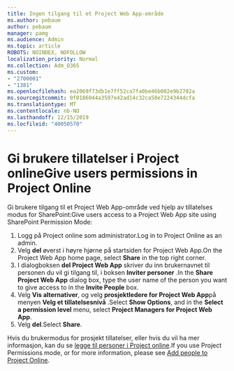 ```yaml
---
title: Ingen tilgang til et Project Web App-område
ms.author: pebaum
author: pebaum
manager: pamg
ms.audience: Admin
ms.topic: article
ROBOTS: NOINDEX, NOFOLLOW
localization_priority: Normal
ms.collection: Adm_O365
ms.custom:
- "2700001"
- "1381"
ms.openlocfilehash: ea2069f73db1e7ff52ca7fa0be46b002e9b2702a
ms.sourcegitcommit: 0f0186044a3597e42ad14c32ca58e7224344dcfa
ms.translationtype: MT
ms.contentlocale: nb-NO
ms.lasthandoff: 12/15/2019
ms.locfileid: "40050570"
---
```

# <a name="give-users-permissions-in-project-online"></a><span data-ttu-id="43f47-102">Gi brukere tillatelser i Project online</span><span class="sxs-lookup"><span data-stu-id="43f47-102">Give users permissions in Project Online</span></span>

<span data-ttu-id="43f47-103">Gi brukere tilgang til et Project Web App-område ved hjelp av tillatelses modus for SharePoint:</span><span class="sxs-lookup"><span data-stu-id="43f47-103">Give users access to a Project Web App site using SharePoint Permission Mode:</span></span>

1. <span data-ttu-id="43f47-104">Logg på Project online som administrator.</span><span class="sxs-lookup"><span data-stu-id="43f47-104">Log in to Project Online as an admin.</span></span>
2. <span data-ttu-id="43f47-105">Velg **del** øverst i høyre hjørne på startsiden for Project Web App.</span><span class="sxs-lookup"><span data-stu-id="43f47-105">On the Project Web App home page, select **Share** in the top right corner.</span></span>
3. <span data-ttu-id="43f47-106">I dialogboksen **del Project Web App** skriver du inn brukernavnet til personen du vil gi tilgang til, i boksen **Inviter personer** .</span><span class="sxs-lookup"><span data-stu-id="43f47-106">In the **Share Project Web App** dialog box, type the user name of the person you want to give access to in the **Invite People** box.</span></span>
4. <span data-ttu-id="43f47-107">Velg **Vis alternativer**, og velg **prosjektledere for Project Web App**på menyen **Velg et tillatelsesnivå** .</span><span class="sxs-lookup"><span data-stu-id="43f47-107">Select **Show Options**, and in the **Select a permission level** menu, select **Project Managers for Project Web App**.</span></span>
5. <span data-ttu-id="43f47-108">Velg **del**.</span><span class="sxs-lookup"><span data-stu-id="43f47-108">Select **Share**.</span></span>

<span data-ttu-id="43f47-109">Hvis du brukermodus for prosjekt tillatelser, eller hvis du vil ha mer informasjon, kan du se [legge til personer i Project online](https://docs.microsoft.com/projectonline/step-2-add-people-to-project-online).</span><span class="sxs-lookup"><span data-stu-id="43f47-109">If you use Project Permissions mode, or for more information, please see [Add people to Project Online](https://docs.microsoft.com/projectonline/step-2-add-people-to-project-online).</span></span>
